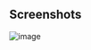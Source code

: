 ## Screenshots
![image](https://github.com/vipexv/QB-Inventory-Re-Design/assets/101529155/80f70984-5dfc-4c7e-990e-9f4b9efb1844)
